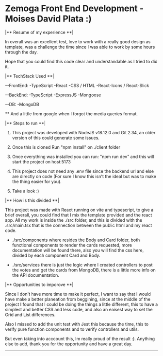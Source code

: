 Zemoga Front End Development - Moises David Plata :)
==================================================

|** Resume of my experience **|

In overall was an excellent test, love to work with a really good design as template,
was a challenge the time since I was able to work by some hours through the day. 

Hope that you could find this code clear and understandable as I tried to did it.


|** TechStack Used **|

--FrontEnd:
 -TypeScript
 -React
 -CSS / HTML
 -React-Icons / React-Slick

--BackEnd:
 -TypeScript
 -ExpressJS
 -Mongoose

--DB:
 -MongoDB

** And a little from google when I forgot the media queries format.

|** Steps to run **|

1. This project was developed with NodeJS v18.12.0 and Git 2.34, an older version of this
   could generate some issues.

2. Once this is cloned Run "npm install" on ./client folder

3. Once everything was installed you can run: "npm run dev" and this will start the project on
   host:5173

4. This project does not need any .env file since the backend url and else are directly on
   code (For sure I know this isn't the ideal but was to make the thing easier for you).

5. Take a look :) 


|** How is this divided **|

This project was made with React running on vite and typescript, to give a brief overall,
you could find that I mix the template provided and the react app. All my work is inside the 
./src folder, and this is divided with the .src/main.tsx that is the connection between the public html and my react code. 

- ./src/components where resides the Body and Card folder, both functional components 
  to render the cards requested, more documentation will be found there, also you will find
  the css here, divided by each component Card and Body.

- ./src/services there is just the logic where I created controllers to post the votes and get
  the cards from MongoDB, there is a little more info on the API documentation.



|** Opportunities to imporove **|

Since I don't have more time to make it perfect, I want to say that I would have make a better planeation from beggining, since at the middle of the project I found that I could be doing the things a little different, this to have a simplest and better CSS and less code, and also an eaisest way to set the Grid and List differences.

Also I missed to add the unit test with Jest this because the time, this to verify pure function components and to verify controllers and utils.

But even taking into acccount this, Im really proud of the result :). Anything else to add, thank you for the opportunity and have a great day.


-------------------------------------------------------------------------------------------------